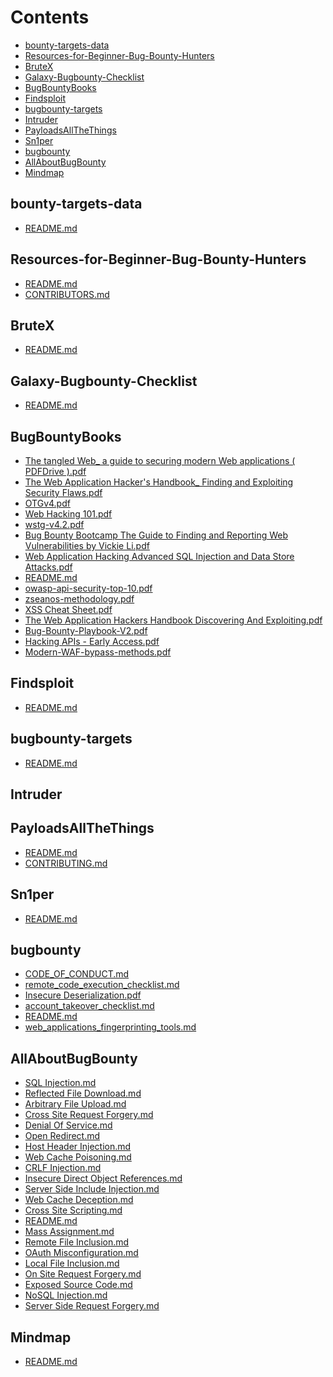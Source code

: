 # Contents
 - [bounty-targets-data](/bounty-targets-data)
 - [Resources-for-Beginner-Bug-Bounty-Hunters](/Resources-for-Beginner-Bug-Bounty-Hunters)
 - [BruteX](/BruteX)
 - [Galaxy-Bugbounty-Checklist](/Galaxy-Bugbounty-Checklist)
 - [BugBountyBooks](/BugBountyBooks)
 - [Findsploit](/Findsploit)
 - [bugbounty-targets](/bugbounty-targets)
 - [Intruder](/Intruder)
 - [PayloadsAllTheThings](/PayloadsAllTheThings)
 - [Sn1per](/Sn1per)
 - [bugbounty](/bugbounty)
 - [AllAboutBugBounty](/AllAboutBugBounty)
 - [Mindmap](/Mindmap)

## bounty-targets-data
 - <a target=_black href="/data/bounty-targets-data/README.md">README.md</a>

## Resources-for-Beginner-Bug-Bounty-Hunters
 - <a target=_black href="/md/Resources-for-Beginner-Bug-Bounty-Hunters/README.md">README.md</a>
 - <a target=_black href="/md/Resources-for-Beginner-Bug-Bounty-Hunters/CONTRIBUTORS.md">CONTRIBUTORS.md</a>

## BruteX
 - <a target=_black href="/md/BruteX/README.md">README.md</a>

## Galaxy-Bugbounty-Checklist
 - <a target=_black href="/md/Galaxy-Bugbounty-Checklist/README.md">README.md</a>

## BugBountyBooks
 - <a target=_black href="/md/BugBountyBooks/The tangled Web_ a guide to securing modern Web applications ( PDFDrive ).pdf">The tangled Web_ a guide to securing modern Web applications ( PDFDrive ).pdf</a>
 - <a target=_black href="/md/BugBountyBooks/The Web Application Hacker's Handbook_ Finding and Exploiting Security Flaws.pdf">The Web Application Hacker's Handbook_ Finding and Exploiting Security Flaws.pdf</a>
 - <a target=_black href="/md/BugBountyBooks/OTGv4.pdf">OTGv4.pdf</a>
 - <a target=_black href="/md/BugBountyBooks/Web Hacking 101.pdf">Web Hacking 101.pdf</a>
 - <a target=_black href="/md/BugBountyBooks/wstg-v4.2.pdf">wstg-v4.2.pdf</a>
 - <a target=_black href="/md/BugBountyBooks/Bug Bounty Bootcamp The Guide to Finding and Reporting Web Vulnerabilities by Vickie Li.pdf">Bug Bounty Bootcamp The Guide to Finding and Reporting Web Vulnerabilities by Vickie Li.pdf</a>
 - <a target=_black href="/md/BugBountyBooks/Web Application Hacking Advanced SQL Injection and Data Store Attacks.pdf">Web Application Hacking Advanced SQL Injection and Data Store Attacks.pdf</a>
 - <a target=_black href="/md/BugBountyBooks/README.md">README.md</a>
 - <a target=_black href="/md/BugBountyBooks/owasp-api-security-top-10.pdf">owasp-api-security-top-10.pdf</a>
 - <a target=_black href="/md/BugBountyBooks/zseanos-methodology.pdf">zseanos-methodology.pdf</a>
 - <a target=_black href="/md/BugBountyBooks/XSS Cheat Sheet.pdf">XSS Cheat Sheet.pdf</a>
 - <a target=_black href="/md/BugBountyBooks/The Web Application Hackers Handbook Discovering And Exploiting.pdf">The Web Application Hackers Handbook Discovering And Exploiting.pdf</a>
 - <a target=_black href="/md/BugBountyBooks/Bug-Bounty-Playbook-V2.pdf">Bug-Bounty-Playbook-V2.pdf</a>
 - <a target=_black href="/md/BugBountyBooks/Hacking APIs - Early Access.pdf">Hacking APIs - Early Access.pdf</a>
 - <a target=_black href="/md/BugBountyBooks/Modern-WAF-bypass-methods.pdf">Modern-WAF-bypass-methods.pdf</a>

## Findsploit
 - <a target=_black href="/md/Findsploit/README.md">README.md</a>

## bugbounty-targets
 - <a target=_black href="/md/bugbounty-targets/README.md">README.md</a>

## Intruder

## PayloadsAllTheThings
 - <a target=_black href="/md/PayloadsAllTheThings/README.md">README.md</a>
 - <a target=_black href="/md/PayloadsAllTheThings/CONTRIBUTING.md">CONTRIBUTING.md</a>

## Sn1per
 - <a target=_black href="/md/Sn1per/README.md">README.md</a>

## bugbounty
 - <a target=_black href="/md/bugbounty/CODE_OF_CONDUCT.md">CODE_OF_CONDUCT.md</a>
 - <a target=_black href="/md/bugbounty/remote_code_execution_checklist.md">remote_code_execution_checklist.md</a>
 - <a target=_black href="/md/bugbounty/Insecure Deserialization.pdf">Insecure Deserialization.pdf</a>
 - <a target=_black href="/md/bugbounty/account_takeover_checklist.md">account_takeover_checklist.md</a>
 - <a target=_black href="/md/bugbounty/README.md">README.md</a>
 - <a target=_black href="/md/bugbounty/web_applications_fingerprinting_tools.md">web_applications_fingerprinting_tools.md</a>

## AllAboutBugBounty
 - <a target=_black href="/md/AllAboutBugBounty/SQL Injection.md">SQL Injection.md</a>
 - <a target=_black href="/md/AllAboutBugBounty/Reflected File Download.md">Reflected File Download.md</a>
 - <a target=_black href="/md/AllAboutBugBounty/Arbitrary File Upload.md">Arbitrary File Upload.md</a>
 - <a target=_black href="/md/AllAboutBugBounty/Cross Site Request Forgery.md">Cross Site Request Forgery.md</a>
 - <a target=_black href="/md/AllAboutBugBounty/Denial Of Service.md">Denial Of Service.md</a>
 - <a target=_black href="/md/AllAboutBugBounty/Open Redirect.md">Open Redirect.md</a>
 - <a target=_black href="/md/AllAboutBugBounty/Host Header Injection.md">Host Header Injection.md</a>
 - <a target=_black href="/md/AllAboutBugBounty/Web Cache Poisoning.md">Web Cache Poisoning.md</a>
 - <a target=_black href="/md/AllAboutBugBounty/CRLF Injection.md">CRLF Injection.md</a>
 - <a target=_black href="/md/AllAboutBugBounty/Insecure Direct Object References.md">Insecure Direct Object References.md</a>
 - <a target=_black href="/md/AllAboutBugBounty/Server Side Include Injection.md">Server Side Include Injection.md</a>
 - <a target=_black href="/md/AllAboutBugBounty/Web Cache Deception.md">Web Cache Deception.md</a>
 - <a target=_black href="/md/AllAboutBugBounty/Cross Site Scripting.md">Cross Site Scripting.md</a>
 - <a target=_black href="/md/AllAboutBugBounty/README.md">README.md</a>
 - <a target=_black href="/md/AllAboutBugBounty/Mass Assignment.md">Mass Assignment.md</a>
 - <a target=_black href="/md/AllAboutBugBounty/Remote File Inclusion.md">Remote File Inclusion.md</a>
 - <a target=_black href="/md/AllAboutBugBounty/OAuth Misconfiguration.md">OAuth Misconfiguration.md</a>
 - <a target=_black href="/md/AllAboutBugBounty/Local File Inclusion.md">Local File Inclusion.md</a>
 - <a target=_black href="/md/AllAboutBugBounty/On Site Request Forgery.md">On Site Request Forgery.md</a>
 - <a target=_black href="/md/AllAboutBugBounty/Exposed Source Code.md">Exposed Source Code.md</a>
 - <a target=_black href="/md/AllAboutBugBounty/NoSQL Injection.md">NoSQL Injection.md</a>
 - <a target=_black href="/md/AllAboutBugBounty/Server Side Request Forgery.md">Server Side Request Forgery.md</a>

## Mindmap
 - <a target=_black href="/md/Mindmap/README.md">README.md</a>
